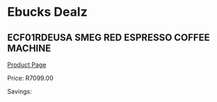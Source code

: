 
# Ebucks Dealz
## ECF01RDEUSA SMEG RED ESPRESSO COFFEE MACHINE
[Product Page](https://www.ebucks.com/web/shop/productSelected.do?prodId=1158931407&catId=1196428103)

Price: R7099.00

Savings: 


	